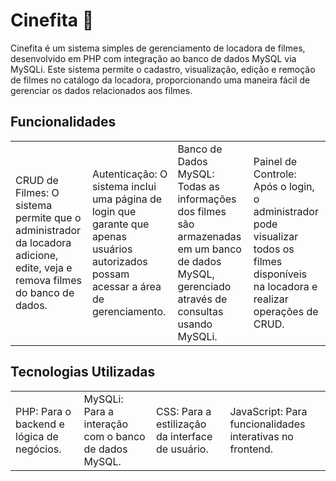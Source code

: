 # Cinefita 🎥
Cinefita é um sistema simples de gerenciamento de locadora de filmes, desenvolvido em PHP com integração ao banco de dados MySQL via MySQLi. Este sistema permite o cadastro, visualização, edição e remoção de filmes no catálogo da locadora, proporcionando uma maneira fácil de gerenciar os dados relacionados aos filmes.

## Funcionalidades
<table>
  <td>CRUD de Filmes: O sistema permite que o administrador da locadora adicione, edite, veja e remova filmes do banco de dados.</td>
  <td>Autenticação: O sistema inclui uma página de login que garante que apenas usuários autorizados possam acessar a área de gerenciamento.</td>
  <td>Banco de Dados MySQL: Todas as informações dos filmes são armazenadas em um banco de dados MySQL, gerenciado através de consultas usando MySQLi.</td>
  <td>Painel de Controle: Após o login, o administrador pode visualizar todos os filmes disponíveis na locadora e realizar operações de CRUD.</td>
</table>

## Tecnologias Utilizadas
<table>
  <td>PHP: Para o backend e lógica de negócios.</td>
  <td>MySQLi: Para a interação com o banco de dados MySQL.</td>
  <td>CSS: Para a estilização da interface de usuário.</td>
  <td>JavaScript: Para funcionalidades interativas no frontend.</td>
</table>

